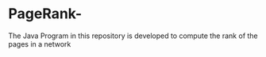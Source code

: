 # PageRank-
The Java Program in this repository is developed to compute the rank of the pages in a network
